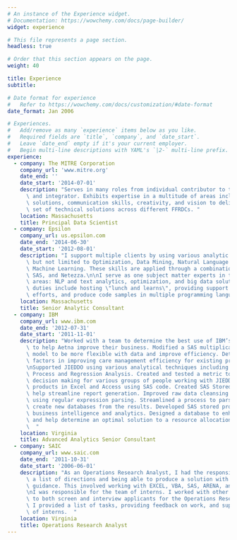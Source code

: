 ```yaml
---
# An instance of the Experience widget.
# Documentation: https://wowchemy.com/docs/page-builder/
widget: experience

# This file represents a page section.
headless: true

# Order that this section appears on the page.
weight: 40

title: Experience
subtitle:

# Date format for experience
#   Refer to https://wowchemy.com/docs/customization/#date-format
date_format: Jan 2006

# Experiences.
#   Add/remove as many `experience` items below as you like.
#   Required fields are `title`, `company`, and `date_start`.
#   Leave `date_end` empty if it's your current employer.
#   Begin multi-line descriptions with YAML's `|2-` multi-line prefix.
experience:
  - company: The MITRE Corporation
    company_url: 'www.mitre.org'
    date_end: ''
    date_start: '2014-07-01'
    description: "Serves in many roles from individual contributor to technical lead\
      \ and integrator. Exhibits expertise in a multitude of areas including technical\
      \ solutions, communication skills, creativity, and vision to deliver a diverse\
      \ set of technical solutions across different FFRDCs. "
    location: Massachusetts
    title: Principal Data Scientist
  - company: Epsilon
    company_url: us.epsilon.com
    date_end: '2014-06-30'
    date_start: '2012-08-01'
    description: "I support multiple clients by using various analytic techniques including\
      \ but not limited to Optimization, Data Mining, Natural Language Processing, and\
      \ Machine Learning. These skills are applied through a combination of R, Python,\
      \ SAS, and Netezza.\n\nI serve as one subject matter experts in the following\
      \ areas: NLP and text analytics, optimization, and big data solutions. Typical\
      \ duties include hosting \"lunch and learns\", providing support on business development\
      \ efforts, and produce code samples in multiple programming languages.  "
    location: Massachusetts
    title: Senior Analytic Consultant
  - company: IBM
    company_url: www.ibm.com
    date_end: '2012-07-31'
    date_start: '2011-11-01'
    description: "Worked with a team to determine the best use of IBM’s analytical skills\
      \ to help Aetna improve their business. Modified a SAS multiplicative regression\
      \ model to be more flexible with data and improve efficiency. Determine the important\
      \ factors in improving care management efficiency for existing programs at Aetna.\n\
      \nSupported JIEDDO using various analytical techniques including Analytic Hierarchy\
      \ Process and Regression Analysis. Created and tested a metric to help support\
      \ decision making for various groups of people working with JIEDDO. Improved existing\
      \ products in Excel and Access using SAS code. Created SAS Stored Processes to\
      \ help streamline report generation. Improved raw data cleansing and formatting\
      \ using regular expression parsing. Streamlined a process to parse XML files and\
      \ create new databases from the results. Developed SAS stored processes to support\
      \ business intelligence and analytics. Designed a database to enhance reporting\
      \ and help determine an optimal solution to a resource allocation problem. 
      \  "
    location: Virginia
    title: Advanced Analytics Senior Consultant
  - company: SAIC
    company_url: www.saic.com
    date_end: '2011-10-31'
    date_start: '2006-06-01'
    description: "As an Operations Research Analyst, I had the responsibility for taking\
      \ a list of directions and being able to produce a solution with little to no\
      \ guidance. This involved working with EXCEL, VBA, SAS, ARENA, and AnyLogic.\n\
      \nI was responsible for the team of interns. I worked with other SAIC employees\
      \ to both screen and interview applicants for the Operations Research internships.\
      \ I provided a list of tasks, providing feedback on work, and supervised the team\
      \ of interns.  "
    location: Virginia
    title: Operations Research Analyst
---
```

